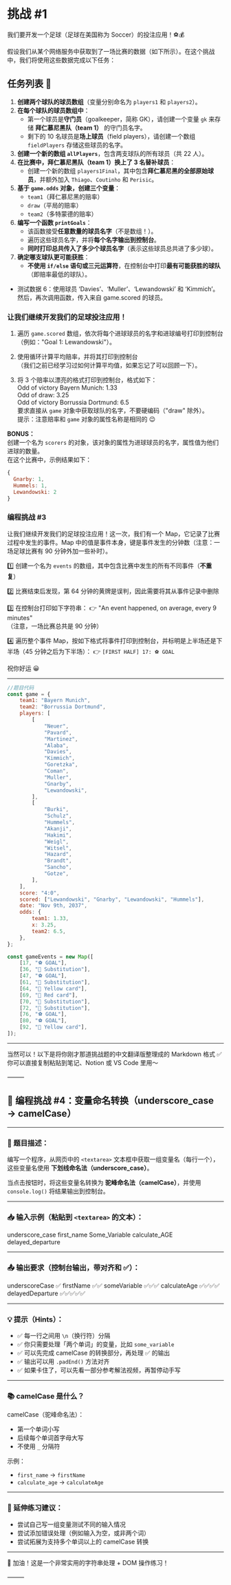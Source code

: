 # 挑战 #1

我们要开发一个足球（足球在美国称为 Soccer）的投注应用！⚽💰

假设我们从某个网络服务中获取到了一场比赛的数据（如下所示）。在这个挑战中，我们将使用这些数据完成以下任务：

## 任务列表 📝

1. **创建两个球队的球员数组**（变量分别命名为 `players1` 和 `players2`）。
2. **在每个球队的球员数组中**：
    - 第一个球员是**守门员**（goalkeeper，简称 GK），请创建一个变量 `gk` 来存储 **拜仁慕尼黑队（team 1）** 的守门员名字。
    - 剩下的 10 名球员是**场上球员**（field players），请创建一个数组 `fieldPlayers` 存储这些球员的名字。
3. **创建一个新的数组 `allPlayers`**，包含两支球队的所有球员（共 22 人）。
4. **在比赛中，拜仁慕尼黑队（team 1）换上了 3 名替补球员**：
    - 创建一个新的数组 `players1Final`，其中包含**拜仁慕尼黑的全部原始球员**，并额外加入 `Thiago`、`Coutinho` 和 `Perisic`。
5. **基于 `game.odds` 对象，创建三个变量**：
    - `team1`（拜仁慕尼黑的赔率）
    - `draw`（平局的赔率）
    - `team2`（多特蒙德的赔率）
6. **编写一个函数 `printGoals`**：
    - 该函数接受**任意数量的球员名字**（不是数组！）。
    - 遍历这些球员名字，并将**每个名字输出到控制台**。
    - **同时打印总共传入了多少个球员名字**（表示这些球员总共进了多少球）。
7. **确定哪支球队更可能获胜**：
    - **不使用 `if/else` 语句或三元运算符**，在控制台中打印**最有可能获胜的球队**（即赔率最低的球队）。

-   测试数据 6：使用球员 ‘Davies’、‘Muller’、‘Lewandowski’ 和 ‘Kimmich’。然后，再次调用函数，传入来自 game.scored 的球员。

### 让我们继续开发我们的足球投注应用！

1. 遍历 `game.scored` 数组，依次将每个进球球员的名字和进球编号打印到控制台  
   （例如："Goal 1: Lewandowski"）。

2. 使用循环计算平均赔率，并将其打印到控制台  
   （我们之前已经学习过如何计算平均值，如果忘记了可以回顾一下）。

3. 将 3 个赔率以漂亮的格式打印到控制台，格式如下：  
    Odd of victory Bayern Munich: 1.33  
    Odd of draw: 3.25  
    Odd of victory Borrussia Dortmund: 6.5  
   要求直接从 `game` 对象中获取球队的名字，不要硬编码（"draw" 除外）。  
   提示：注意赔率和 `game` 对象的属性名称是相同的 😉

**BONUS：**  
创建一个名为 `scorers` 的对象，该对象的属性为进球球员的名字，属性值为他们进球的数量。  
在这个比赛中，示例结果如下：

```javascript
{
  Gnarby: 1,
  Hummels: 1,
  Lewandowski: 2
}
```

### 编程挑战 #3

让我们继续开发我们的足球投注应用！这一次，我们有一个 Map，它记录了比赛过程中发生的事件。Map 中的值是事件本身，键是事件发生的分钟数（注意：一场足球比赛有 90 分钟外加一些补时）。

1️⃣ 创建一个名为 `events` 的数组，其中包含比赛中发生的所有不同事件（**不重复**）

2️⃣ 比赛结束后发现，第 64 分钟的黄牌是误判，因此需要将其从事件记录中删除

3️⃣ 在控制台打印如下字符串：
👉 "An event happened, on average, every 9 minutes"  
 （注意，一场比赛总共是 90 分钟）

4️⃣ 遍历整个事件 Map，按如下格式将事件打印到控制台，并标明是上半场还是下半场（45 分钟之后为下半场）：
👉 `[FIRST HALF] 17: ⚽️ GOAL`

祝你好运 😀

---

```javascript
//题目代码
const game = {
    team1: "Bayern Munich",
    team2: "Borrussia Dortmund",
    players: [
        [
            "Neuer",
            "Pavard",
            "Martinez",
            "Alaba",
            "Davies",
            "Kimmich",
            "Goretzka",
            "Coman",
            "Muller",
            "Gnarby",
            "Lewandowski",
        ],
        [
            "Burki",
            "Schulz",
            "Hummels",
            "Akanji",
            "Hakimi",
            "Weigl",
            "Witsel",
            "Hazard",
            "Brandt",
            "Sancho",
            "Gotze",
        ],
    ],
    score: "4:0",
    scored: ["Lewandowski", "Gnarby", "Lewandowski", "Hummels"],
    date: "Nov 9th, 2037",
    odds: {
        team1: 1.33,
        x: 3.25,
        team2: 6.5,
    },
};

const gameEvents = new Map([
    [17, "⚽️ GOAL"],
    [36, "🔁 Substitution"],
    [47, "⚽️ GOAL"],
    [61, "🔁 Substitution"],
    [64, "🔶 Yellow card"],
    [69, "🔴 Red card"],
    [70, "🔁 Substitution"],
    [72, "🔁 Substitution"],
    [76, "⚽️ GOAL"],
    [80, "⚽️ GOAL"],
    [92, "🔶 Yellow card"],
]);
```

---

当然可以！以下是将你刚才那道挑战题的中文翻译版整理成的 Markdown 格式 ✅
你可以直接复制粘贴到笔记、Notion 或 VS Code 里用～

⸻

## 📘 编程挑战 #4：变量命名转换（underscore_case → camelCase）

---

### 🧠 题目描述：

编写一个程序，从网页中的 `<textarea>` 文本框中获取一组变量名（每行一个），这些变量名使用 **下划线命名法（underscore_case）**。

当点击按钮时，将这些变量名转换为 **驼峰命名法（camelCase）**，并使用 `console.log()` 将结果输出到控制台。

---

### 📥 输入示例（粘贴到 `<textarea>` 的文本）：

underscore_case
first_name
Some_Variable
calculate_AGE
delayed_departure

---

### 📤 输出要求（控制台输出，带对齐和 ✅）：

underscoreCase ✅
firstName ✅✅
someVariable ✅✅✅
calculateAge ✅✅✅✅
delayedDeparture ✅✅✅✅✅

---

### 💡 提示（Hints）：

-   ✅ 每一行之间用 `\n`（换行符）分隔
-   ✅ 你只需要处理「两个单词」的变量，比如 `some_variable`
-   ✅ 可以先完成 camelCase 的转换部分，再处理 ✅ 的输出
-   ✅ 输出可以用 `.padEnd()` 方法对齐
-   ✅ 如果卡住了，可以先看一部分参考解法视频，再暂停动手写

---

### 📚 camelCase 是什么？

camelCase（驼峰命名法）：

-   第一个单词小写
-   后续每个单词首字母大写
-   不使用 `_` 分隔符

示例：

-   `first_name` → `firstName`
-   `calculate_age` → `calculateAge`

---

### 🧪 延伸练习建议：

-   尝试自己写一组变量测试不同的输入情况
-   尝试添加错误处理（例如输入为空，或非两个词）
-   尝试拓展为支持多个单词以上的 camelCase 转换

---

💪 加油！这是一个非常实用的字符串处理 + DOM 操作练习！

⸻
